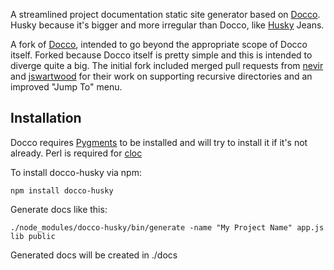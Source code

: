 A streamlined project documentation static site generator based on [Docco](http://jashkenas.github.com/docco/). Husky because it's bigger and more irregular than Docco, like [Husky](http://www.wisegeek.com/what-is-a-husky-size-in-clothing.htm) Jeans.

A fork of [Docco](http://jashkenas.github.com/docco/), intended to go beyond the appropriate scope of Docco itself. Forked because Docco itself is pretty simple and this is intended to diverge quite a big. The initial fork included merged pull requests from [nevir](https://github.com/nevir) and j[swartwood](https://github.com/jswartwood) for their work on supporting recursive directories and an improved "Jump To" menu.

Installation
------------
Docco requires [Pygments](http://pygments.org/) to be installed and will try to install it if it's not already. 
Perl is required for [cloc](http://cloc.sourceforge.net/)

To install docco-husky via npm:

	npm install docco-husky

Generate docs like this:

	./node_modules/docco-husky/bin/generate -name "My Project Name" app.js lib public

Generated docs will be created in ./docs


